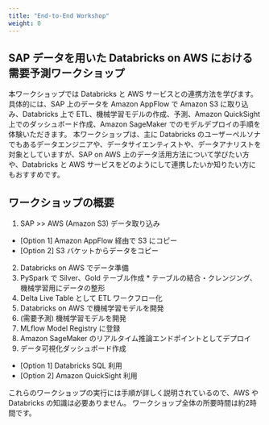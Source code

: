 ```yaml
---
title: "End-to-End Workshop"
weight: 0
---
```


## SAP データを用いた Databricks on AWS における需要予測ワークショップ

本ワークショップでは Databricks と AWS サービスとの連携方法を学びます。具体的には、SAP 上のデータを Amazon AppFlow で Amazon S3 に取り込み、Databricks 上で ETL、機械学習モデルの作成、予測、Amazon QuickSight 上でのダッシュボード作成、Amazon SageMaker でのモデルデプロイの手順を体験いただきます。
本ワークショップは、主に Databricks のユーザーペルソナでもあるデータエンジニアや、データサイエンティストや、データアナリストを対象としていますが、SAP on AWS 上のデータ活用方法について学びたい方や、Databricks と AWS サービスをどのようにして連携したいか知りたい方にもおすすめです。

## ワークショップの概要

1. SAP >> AWS (Amazon S3) データ取り込み
  * [Option 1] Amazon AppFlow 経由で S3 にコピー 
  * [Option 2] S3 バケットからデータをコピー
2. Databricks on AWS でデータ準備
  1. PySpark で Silver、Gold テーブル作成 
    * テーブルの結合・クレンジング、機械学習用にデータの整形
  2. Delta Live Table として ETL ワークフロー化
3. Databricks on AWS で機械学習モデルを開発
  1. (需要予測) 機械学習モデルを開発
  2. MLflow Model Registry に登録
  3. Amazon SageMaker のリアルタイム推論エンドポイントとしてデプロイ
4. データ可視化ダッシュボード作成
  * [Option 1] Databricks SQL 利用
  * [Option 2] Amazon QuickSight 利用

これらのワークショップの実行には手順が詳しく説明されているので、AWS や Databricks の知識は必要ありません。
ワークショップ全体の所要時間は約2時間です。



